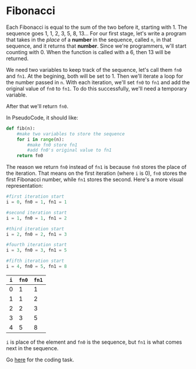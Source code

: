 # Fibonacci
Each Fibonacci is equal to the sum of the two before it, starting with 1. The sequence goes 1, 1, 2, 3, 5, 8, 13... For our first stage, let's write a program that takes in the *place* of a **number** in the sequence, called ```n```, in that sequence, and it returns that **number**. Since we're programmers, w'll start counting with 0. When the function is called with a 6, then 13 will be returned.

We need two variables to keep track of the sequence, let's call them ```fn0``` and ```fn1```. At the begining, both will be set to 1. Then we'll iterate a  loop for the number passed in ```n```. With each iteration, we'll set ```fn0``` to ```fn1``` and add the original value of ```fn0``` to ```fn1```. To do this successfully, we'll need a temporary variable.

After that we'll return ```fn0```.

In PseudoCode, it should like:
```python
def fib(n):
    #make two variables to store the sequence
    for i in range(n):
        #make fn0 store fn1
        #add fn0's original value to fn1
    return fn0
```
The reason we return ```fn0``` instead of ```fn1``` is because ```fn0``` stores the place of the iteration. That means on the first iteration (where ```i``` is 0), ```fn0``` stores the first Fibonacci number, while ```fn1``` stores the second. Here's a more visual representation:
```python
#first iteration start
i = 0, fn0 = 1, fn1 = 1

#second iteration start
i = 1, fn0 = 1, fn1 = 2

#third iteration start
i = 2, fn0 = 2, fn1 = 3

#fourth iteration start
i = 3, fn0 = 3, fn1 = 5

#fifth iteration start
i = 4, fn0 = 5, fn1 = 8
```
| ```i```  | ```fn0```  |  ```fn1``` |
|---|---|---|
|  0 | 1  | 1  |
|  1 |  1 |  2 |
|  2 |  2 |   3|
|  3 |  3 |   5|
|  4 |  5 |   8|

```i``` is place of the element and ```fn0``` is the sequence, but ```fn1``` is what comes next in the sequence.

Go [here](https://github.com/haw230/iterative-fibonacci) for the coding task.
